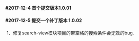#### #2017-12-4 首个提交版本1.0.01

#### #2017-12-5 提交一个补丁版本 1.0.02

​	1、修复search-view模块项目的带空格的搜索条件会无效的bug.

